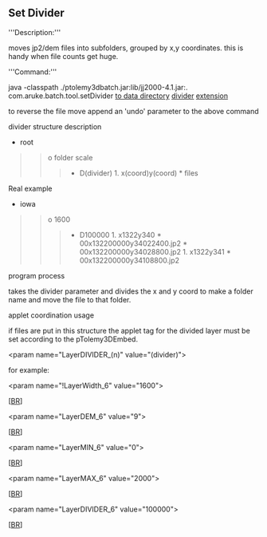 ## Set Divider ##



'''Description:'''

moves jp2/dem files into subfolders, grouped by x,y coordinates. this is handy when file counts get huge.

'''Command:'''

java -classpath ./ptolemy3dbatch.jar:lib/jj2000-4.1.jar:. com.aruke.batch.tool.setDivider [to data directory](path.md) [divider](divider.md) [extension](file.md)

to reverse the file move append an 'undo' parameter to the above command

divider structure description

  * root
> > o folder scale
> > > + D(divider)
        1. x(coord)y(coord)
          * files


Real example

  * iowa

> > o 1600
> > > + D100000
        1. x1322y340
          * 00x132200000y34022400.jp2
          * 00x132200000y34028800.jp2
        1. x1322y341
          * 00x132200000y34108800.jp2


program process

takes the divider parameter and divides the x and y coord to make a folder name and move the file to that folder.


applet coordination usage

if files are put in this structure the applet tag for the divided layer must be set according to the pTolemy3DEmbed.



&lt;param name="LayerDIVIDER\_(n)" value="(divider)"&gt;



for example:



&lt;param name="!LayerWidth\_6" value="1600"&gt;

[[BR](BR.md)]


&lt;param name="LayerDEM\_6" value="9"&gt;

[[BR](BR.md)]


&lt;param name="LayerMIN\_6" value="0"&gt;

[[BR](BR.md)]


&lt;param name="LayerMAX\_6" value="2000"&gt;

[[BR](BR.md)]


&lt;param name="LayerDIVIDER\_6" value="100000"&gt;

 [[BR](BR.md)]